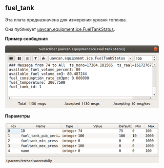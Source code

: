 ## fuel_tank

Эта плата предназначена для измерения уровня топлива.

Она публикует [uavcan.equipment.ice.FuelTankStatus](https://legacy.uavcan.org/Specification/7._List_of_standard_data_types/#fueltankstatus).

**Пример сообщения**

![схема](fuel_tank_message.png?raw=true "msg")

**Параметры**

![схема](fuel_tank_params.png?raw=true "params")
